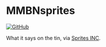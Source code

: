 MMBNsprites
=

[![GitHub](http://img.shields.io/badge/GitHub-NetOperatorWibby/MMBNsprites-a0a060.svg?style=flat-square)](https://github.com/NetOperatorWibby/MMBNsprites)

What it says on the tin, via [Sprites INC](http://sprites-inc.co.uk).